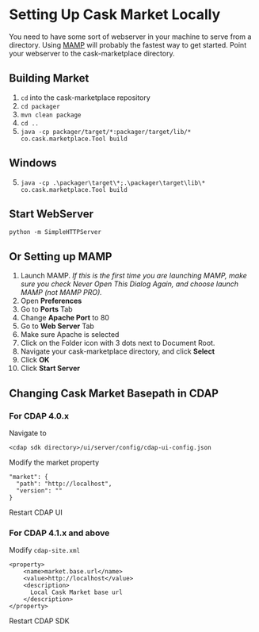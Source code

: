 # Setting Up Cask Market Locally

You need to have some sort of webserver in your machine to serve from a directory. Using [MAMP](https://www.mamp.info/en/) will probably the fastest way to get started. Point your webserver to the cask-marketplace directory.


## Building Market
1. `cd` into the cask-marketplace repository
2. `cd packager`
3. `mvn clean package`
4. `cd ..`
5. `java -cp packager/target/*:packager/target/lib/* co.cask.marketplace.Tool build`

## Windows
5. `java -cp .\packager\target\*;.\packager\target\lib\* co.cask.marketplace.Tool build`

## Start WebServer 
```python -m SimpleHTTPServer```

## Or Setting up MAMP
1. Launch MAMP. *If this is the first time you are launching MAMP, make sure you check Never Open This Dialog Again, and choose launch MAMP (not MAMP PRO).*
2. Open **Preferences**
3. Go to **Ports** Tab
4. Change **Apache Port** to 80
5. Go to **Web Server** Tab
6. Make sure Apache is selected
7. Click on the Folder icon with 3 dots next to Document Root.
8. Navigate your cask-marketplace directory, and click **Select**
9. Click **OK**
10. Click **Start Server**


## Changing Cask Market Basepath in CDAP

### For CDAP 4.0.x
Navigate to
```
<cdap sdk directory>/ui/server/config/cdap-ui-config.json
```

Modify the market property
```
"market": {
  "path": "http://localhost",
  "version": ""
}
```

Restart CDAP UI

### For CDAP 4.1.x and above
Modify `cdap-site.xml`

```
<property>
    <name>market.base.url</name>
    <value>http://localhost</value>
    <description>
      Local Cask Market base url
    </description>
</property>
```

Restart CDAP SDK

